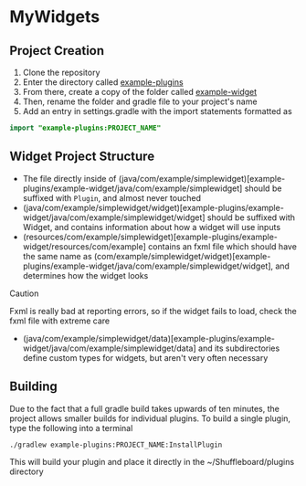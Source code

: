 # MyWidgets

## Project Creation
1. Clone the repository
1. Enter the directory called [example-plugins](example-plugins)
1. From there, create a copy of the folder called [example-widget](example-plugins/example-widget/a)
1. Then, rename the folder and gradle file to your project's name
1. Add an entry in settings.gradle with the import statements formatted as
```Java
import "example-plugins:PROJECT_NAME"
```

## Widget Project Structure
- The file directly inside of (java/com/example/simplewidget)[example-plugins/example-widget/java/com/example/simplewidget] should be suffixed with `Plugin`, and almost never touched
- (java/com/example/simplewidget/widget)[example-plugins/example-widget/java/com/example/simplewidget/widget] should be suffixed with Widget, and contains information about how a widget will use inputs
- (resources/com/example/simplewidget)[example-plugins/example-widget/resources/com/example] contains an fxml file which should have the same name as (com/example/simplewidget/widget)[example-plugins/example-widget/java/com/example/simplewidget/widget], and determines how the widget looks
> [!CAUTION]
> Fxml is really bad at reporting errors, so if the widget fails to load, check the fxml file with extreme care
- (java/com/example/simplewidget/data)[example-plugins/example-widget/java/com/example/simplewidget/data] and its subdirectories define custom types for widgets, but aren't very often necessary

## Building
Due to the fact that a full gradle build takes upwards of ten minutes, the project allows smaller builds for individual plugins.
To build a single plugin, type the following into a terminal
```
./gradlew example-plugins:PROJECT_NAME:InstallPlugin
```
This will build your plugin and place it directly in the ~/Shuffleboard/plugins directory